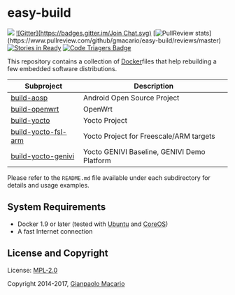 easy-build
==========

[![](https://images.microbadger.com/badges/image/gmacario/easy-build.svg)](https://microbadger.com/images/gmacario/easy-build "Get your own image badge on microbadger.com")
[![Gitter](https://badges.gitter.im/Join Chat.svg)](https://gitter.im/gmacario/easy-build?utm_source=badge&utm_medium=badge&utm_campaign=pr-badge&utm_content=badge)
[![PullReview stats](https://www.pullreview.com/github/gmacario/easy-build/badges/master.svg?)](https://www.pullreview.com/github/gmacario/easy-build/reviews/master)
[![Stories in Ready](https://badge.waffle.io/gmacario/easy-build.png?label=ready&title=Ready)](https://waffle.io/gmacario/easy-build)
[![Code Triagers Badge](https://www.codetriage.com/gmacario/easy-build/badges/users.svg)](https://www.codetriage.com/gmacario/easy-build)

This repository contains a collection of [Docker](http://www.docker.com/)files that help rebuilding a few embedded software distributions.

| Subproject               | Description                                 |
| ------------------------ | ------------------------------------------- |
| [build-aosp][1]          | Android Open Source Project                 |
| [build-openwrt][2]       | OpenWrt                                     |
| [build-yocto][3]         | Yocto Project                               |
| [build-yocto-fsl-arm][4] | Yocto Project for Freescale/ARM targets     |
| [build-yocto-genivi][5]  | Yocto GENIVI Baseline, GENIVI Demo Platform |

Please refer to the `README.md` file available under each subdirectory for details and usage examples.

[1]: build-aosp
[2]: build-openwrt
[3]: build-yocto
[4]: build-yocto-fsl-arm
[5]: build-yocto-genivi

System Requirements
-------------------

* Docker 1.9 or later (tested with [Ubuntu](http://www.ubuntu.com/) and [CoreOS](https://coreos.com/))
* A fast Internet connection

License and Copyright
---------------------

License: [MPL-2.0](LICENSE)

Copyright 2014-2017, [Gianpaolo Macario](http://gmacario.github.io/)

<!-- EOF -->
